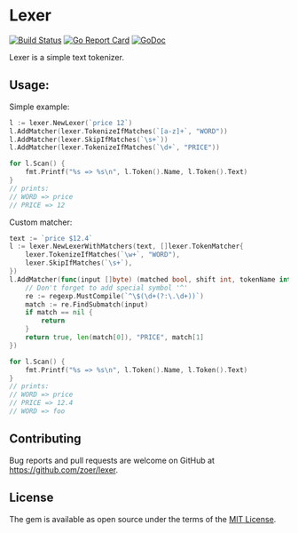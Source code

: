 # Lexer
[![Build
Status](https://travis-ci.org/zoer/lexer.svg)](https://travis-ci.org/zoer/lexer)
[![Go Report
Card](https://goreportcard.com/badge/github.com/zoer/lexer)](https://goreportcard.com/report/github.com/zoer/lexer)
[![GoDoc](https://godoc.org/github.com/zoer/lexer?status.svg)](https://godoc.org/github.com/zoer/lexer)

Lexer is a simple text tokenizer.

## Usage:
Simple example:
```go
l := lexer.NewLexer(`price 12`)
l.AddMatcher(lexer.TokenizeIfMatches(`[a-z]+`, "WORD"))
l.AddMatcher(lexer.SkipIfMatches(`\s+`))
l.AddMatcher(lexer.TokenizeIfMatches(`\d+`, "PRICE"))

for l.Scan() {
    fmt.Printf("%s => %s\n", l.Token().Name, l.Token().Text)
}
// prints:
// WORD => price
// PRICE => 12
```

Custom matcher:
```go
text := `price $12.4`
l := lexer.NewLexerWithMatchers(text, []lexer.TokenMatcher{
    lexer.TokenizeIfMatches(`\w+`, "WORD"),
    lexer.SkipIfMatches(`\s+`),
})
l.AddMatcher(func(input []byte) (matched bool, shift int, tokenName interface{}, tokenText []byte) {
    // Don't forget to add special symbol '^'
    re := regexp.MustCompile(`^\$(\d+(?:\.\d+))`)
    match := re.FindSubmatch(input)
    if match == nil {
        return
    }
    return true, len(match[0]), "PRICE", match[1]
})

for l.Scan() {
    fmt.Printf("%s => %s\n", l.Token().Name, l.Token().Text)
}
// prints:
// WORD => price
// PRICE => 12.4
// WORD => foo
```

## Contributing

Bug reports and pull requests are welcome on GitHub at https://github.com/zoer/lexer.


## License

The gem is available as open source under the terms of the [MIT License](http://opensource.org/licenses/MIT).
